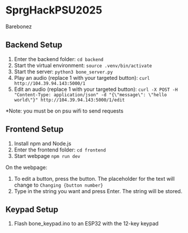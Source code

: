 # SprgHackPSU2025

Barebonez

## Backend Setup

1. Enter the backend folder: `cd backend`
2. Start the virtual environment: `source .venv/bin/activate`
3. Start the server: `python3 bone_server.py`
4. Play an audio (replace 1 with your targeted button): `curl http://104.39.94.143:5000/1`
5. Edit an audio (replace 1 with your targeted button): `curl -X POST -H "Content-Type: application/json" -d "{\"message\": \"hello world\"}" http://104.39.94.143:5000/1/edit`

*Note: you must be on psu wifi to send requests

## Frontend Setup

1. Install npm and Node.js
2. Enter the frontend folder: `cd frontend`
3. Start webpage `npm run dev`

On the webpage:
1. To edit a button, press the button. The placeholder for the text will change to `Changing {button number}`
2. Type in the string you want and press Enter. The string will be stored.

## Keypad Setup

1. Flash bone_keypad.ino to an ESP32 with the 12-key keypad

